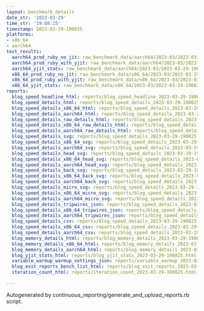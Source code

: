 ```yaml
---
layout: benchmark_details
date_str: '2023-03-29'
time_str: '19:08:25'
timestamp: 2023-03-29-190825
platforms:
- x86_64
- aarch64
test_results:
  aarch64_prod_ruby_no_jit: raw_benchmark_data/aarch64/2023-03/2023-03-29-190825_basic_benchmark_aarch64_prod_ruby_no_jit.json
  aarch64_prod_ruby_with_yjit: raw_benchmark_data/aarch64/2023-03/2023-03-29-190825_basic_benchmark_aarch64_prod_ruby_with_yjit.json
  aarch64_yjit_stats: raw_benchmark_data/aarch64/2023-03/2023-03-29-190825_basic_benchmark_aarch64_yjit_stats.json
  x86_64_prod_ruby_no_jit: raw_benchmark_data/x86_64/2023-03/2023-03-29-190825_basic_benchmark_x86_64_prod_ruby_no_jit.json
  x86_64_prod_ruby_with_yjit: raw_benchmark_data/x86_64/2023-03/2023-03-29-190825_basic_benchmark_x86_64_prod_ruby_with_yjit.json
  x86_64_yjit_stats: raw_benchmark_data/x86_64/2023-03/2023-03-29-190825_basic_benchmark_x86_64_yjit_stats.json
reports:
  blog_speed_headline_html: reports/blog_speed_headline_2023-03-29-190825.html
  blog_speed_details_html: reports/blog_speed_details_2023-03-29-190825.html
  blog_speed_details_x86_64_html: reports/blog_speed_details_2023-03-29-190825.x86_64.html
  blog_speed_details_aarch64_html: reports/blog_speed_details_2023-03-29-190825.aarch64.html
  blog_speed_details_raw_details_html: reports/blog_speed_details_2023-03-29-190825.raw_details.html
  blog_speed_details_x86_64_raw_details_html: reports/blog_speed_details_2023-03-29-190825.x86_64.raw_details.html
  blog_speed_details_aarch64_raw_details_html: reports/blog_speed_details_2023-03-29-190825.aarch64.raw_details.html
  blog_speed_details_svg: reports/blog_speed_details_2023-03-29-190825.svg
  blog_speed_details_x86_64_svg: reports/blog_speed_details_2023-03-29-190825.x86_64.svg
  blog_speed_details_aarch64_svg: reports/blog_speed_details_2023-03-29-190825.aarch64.svg
  blog_speed_details_head_svg: reports/blog_speed_details_2023-03-29-190825.head.svg
  blog_speed_details_x86_64_head_svg: reports/blog_speed_details_2023-03-29-190825.x86_64.head.svg
  blog_speed_details_aarch64_head_svg: reports/blog_speed_details_2023-03-29-190825.aarch64.head.svg
  blog_speed_details_back_svg: reports/blog_speed_details_2023-03-29-190825.back.svg
  blog_speed_details_x86_64_back_svg: reports/blog_speed_details_2023-03-29-190825.x86_64.back.svg
  blog_speed_details_aarch64_back_svg: reports/blog_speed_details_2023-03-29-190825.aarch64.back.svg
  blog_speed_details_micro_svg: reports/blog_speed_details_2023-03-29-190825.micro.svg
  blog_speed_details_x86_64_micro_svg: reports/blog_speed_details_2023-03-29-190825.x86_64.micro.svg
  blog_speed_details_aarch64_micro_svg: reports/blog_speed_details_2023-03-29-190825.aarch64.micro.svg
  blog_speed_details_tripwires_json: reports/blog_speed_details_2023-03-29-190825.tripwires.json
  blog_speed_details_x86_64_tripwires_json: reports/blog_speed_details_2023-03-29-190825.x86_64.tripwires.json
  blog_speed_details_aarch64_tripwires_json: reports/blog_speed_details_2023-03-29-190825.aarch64.tripwires.json
  blog_speed_details_csv: reports/blog_speed_details_2023-03-29-190825.csv
  blog_speed_details_x86_64_csv: reports/blog_speed_details_2023-03-29-190825.x86_64.csv
  blog_speed_details_aarch64_csv: reports/blog_speed_details_2023-03-29-190825.aarch64.csv
  blog_memory_details_html: reports/blog_memory_details_2023-03-29-190825.html
  blog_memory_details_x86_64_html: reports/blog_memory_details_2023-03-29-190825.x86_64.html
  blog_memory_details_aarch64_html: reports/blog_memory_details_2023-03-29-190825.aarch64.html
  blog_yjit_stats_html: reports/blog_yjit_stats_2023-03-29-190825.html
  variable_warmup_warmup_settings_json: reports/variable_warmup_2023-03-29-190825.warmup_settings.json
  blog_exit_reports_bench_list_html: reports/blog_exit_reports_2023-03-29-190825.bench_list.html
  iteration_count_html: reports/iteration_count_2023-03-29-190825.html

---
```

Autogenerated by continuous_reporting/generate_and_upload_reports.rb script.
